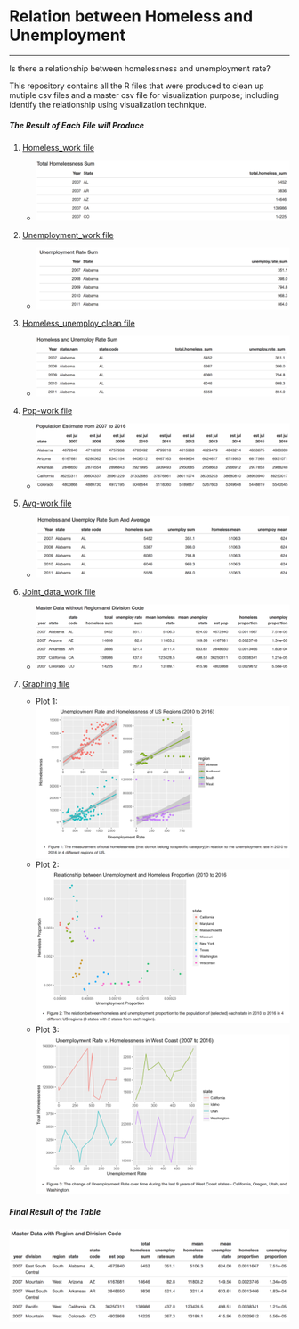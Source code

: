 # Relation between Homeless and Unemployment 
***
Is there a relationship between homelessness and unemployment rate?

This repository contains all the R files that were produced to clean up mutiple csv files 
and a master csv file for visualization purpose; including identify the relationship using 
visualization technique. 

##### The Result of Each File will Produce

1. [Homeless_work file](https://github.com/linhly2012/FinalProjectSOC225/blob/master/Final%20Project%20225/homeless_work.R)
      + <img src="img/total-homeless-sum.png"/> 
    
2. [Unemployment_work file](https://github.com/linhly2012/FinalProjectSOC225/blob/master/Final%20Project%20225/unemployment_work.R)
      + <img src="img/unemploy-sum.png"/> 

3. [Homeless_unemploy_clean file](https://github.com/linhly2012/FinalProjectSOC225/blob/master/Final%20Project%20225/homeless_unemploy_clean.R)
      + <img src="img/homeless-and-unemploy-sum.png"/> 

4. [Pop-work file](https://github.com/linhly2012/FinalProjectSOC225/blob/master/Final%20Project%20225/pop-work.R)
      + <img src="img/pop-est-07-16.png"/> 

5. [Avg-work file](https://github.com/linhly2012/FinalProjectSOC225/blob/master/Final%20Project%20225/avg-work.R)
      + <img src="img/homeless-unemploy-sum-and-avg.png"/> 

6.  [Joint_data_work file](https://github.com/linhly2012/FinalProjectSOC225/blob/master/Final%20Project%20225/joint_data_work.R)
      + <img src="img/master-data.png"/>

7. [Graphing file](https://github.com/linhly2012/FinalProjectSOC225/blob/master/Final%20Project%20225/Graphing.Rmd)
      + Plot 1: <img src="img/plot-1.png"/> 
      + Plot 2: <img src="img/plot-2.png"/>
      + Plot 3: <img src="img/plot-3.png"/>
      
##### Final Result of the Table
<img src="img/master-with-region-and-divsion.png"/> 